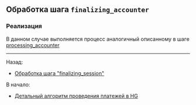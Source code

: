 ## Обработка шага `finalizing_accounter`

### Реализация

В данном случае выполняется процесс аналогичный описанному в шаге [processing_accounter](processing-accounter.md)

---

Назад:
- [Обработка шага "finalizing_session"](finalizing-session.md)

В начало:
- [Детальный алгоритм проведения платежей в HG](../hg-payment-workflow.md)